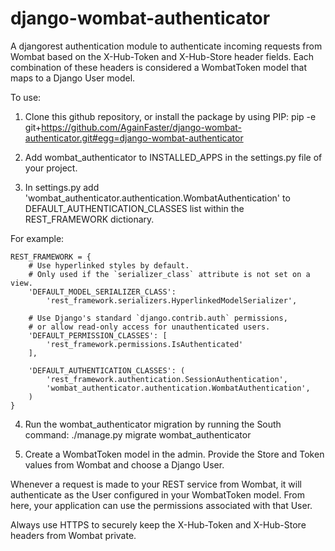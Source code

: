 django-wombat-authenticator
===========================
A djangorest authentication module to authenticate incoming requests from Wombat based on the 
X-Hub-Token and X-Hub-Store header fields. Each combination of these headers is considered a
WombatToken model that maps to a Django User model.

To use:

1) Clone this github repository, or install the package by using PIP:
    pip -e git+https://github.com/AgainFaster/django-wombat-authenticator.git#egg=django-wombat-authenticator

2) Add wombat_authenticator to INSTALLED_APPS in the settings.py file of your project.

3) In settings.py add 'wombat_authenticator.authentication.WombatAuthentication' to DEFAULT_AUTHENTICATION_CLASSES
list within the REST_FRAMEWORK dictionary.

For example:

    REST_FRAMEWORK = {
        # Use hyperlinked styles by default.
        # Only used if the `serializer_class` attribute is not set on a view.
        'DEFAULT_MODEL_SERIALIZER_CLASS':
            'rest_framework.serializers.HyperlinkedModelSerializer',

        # Use Django's standard `django.contrib.auth` permissions,
        # or allow read-only access for unauthenticated users.
        'DEFAULT_PERMISSION_CLASSES': [
            'rest_framework.permissions.IsAuthenticated'
        ],

        'DEFAULT_AUTHENTICATION_CLASSES': (
            'rest_framework.authentication.SessionAuthentication',
            'wombat_authenticator.authentication.WombatAuthentication',
        )
    }

4) Run the wombat_authenticator migration by running the South command:
    ./manage.py migrate wombat_authenticator

5) Create a WombatToken model in the admin. Provide the Store and Token values from Wombat and choose a Django User.

Whenever a request is made to your REST service from Wombat, it will authenticate as the User configured in your
WombatToken model. From here, your application can use the permissions associated with that User.

Always use HTTPS to securely keep the X-Hub-Token and X-Hub-Store headers from Wombat private.
